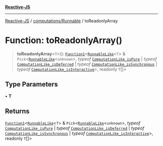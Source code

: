 [**Reactive-JS**](../../../README.md)

***

[Reactive-JS](../../../README.md) / [computations/Runnable](../README.md) / toReadonlyArray

# Function: toReadonlyArray()

> **toReadonlyArray**\<`T`\>(): [`Function1`](../../../functions/type-aliases/Function1.md)\<[`RunnableLike`](../../interfaces/RunnableLike.md)\<`T`\> & `Pick`\<[`RunnableLike`](../../interfaces/RunnableLike.md)\<`unknown`\>, *typeof* [`ComputationLike_isPure`](../../variables/ComputationLike_isPure.md) \| *typeof* [`ComputationLike_isDeferred`](../../variables/ComputationLike_isDeferred.md) \| *typeof* [`ComputationLike_isSynchronous`](../../variables/ComputationLike_isSynchronous.md) \| *typeof* [`ComputationLike_isInteractive`](../../variables/ComputationLike_isInteractive.md)\>, readonly `T`[]\>

## Type Parameters

• **T**

## Returns

[`Function1`](../../../functions/type-aliases/Function1.md)\<[`RunnableLike`](../../interfaces/RunnableLike.md)\<`T`\> & `Pick`\<[`RunnableLike`](../../interfaces/RunnableLike.md)\<`unknown`\>, *typeof* [`ComputationLike_isPure`](../../variables/ComputationLike_isPure.md) \| *typeof* [`ComputationLike_isDeferred`](../../variables/ComputationLike_isDeferred.md) \| *typeof* [`ComputationLike_isSynchronous`](../../variables/ComputationLike_isSynchronous.md) \| *typeof* [`ComputationLike_isInteractive`](../../variables/ComputationLike_isInteractive.md)\>, readonly `T`[]\>

